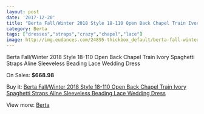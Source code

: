 ```yaml
---
layout: post
date: '2017-12-20'
title: "Berta Fall/Winter 2018 Style 18-110 Open Back Chapel Train Ivory Spaghetti Straps Aline Sleeveless Beading Lace Wedding Dress"
category: Berta
tags: ["dresses","straps","crazy","chapel","lace"]
image: http://img.eudances.com/24895-thickbox_default/berta-fall-winter-2018-style-18-110-open-back-chapel-train-ivory-spaghetti-straps-aline-sleeveless-beading-lace-wedding-dress.jpg
---
```

Berta Fall/Winter 2018 Style 18-110 Open Back Chapel Train Ivory Spaghetti Straps Aline Sleeveless Beading Lace Wedding Dress

On Sales: **$668.98**
<a href="https://www.eudances.com/en/berta/8258-berta-fall-winter-2018-style-18-110-open-back-chapel-train-ivory-spaghetti-straps-aline-sleeveless-beading-lace-wedding-dress.html"><amp-img layout="responsive" width="600" height="600" src="//img.eudances.com/24895-thickbox_default/berta-fall-winter-2018-style-18-110-open-back-chapel-train-ivory-spaghetti-straps-aline-sleeveless-beading-lace-wedding-dress.jpg" alt="Berta Fall/Winter 2018 Style 18-110 Open Back Chapel Train Ivory Spaghetti Straps Aline Sleeveless Beading Lace Wedding Dress 0" /></a>
<a href="https://www.eudances.com/en/berta/8258-berta-fall-winter-2018-style-18-110-open-back-chapel-train-ivory-spaghetti-straps-aline-sleeveless-beading-lace-wedding-dress.html"><amp-img layout="responsive" width="600" height="600" src="//img.eudances.com/24900-thickbox_default/berta-fall-winter-2018-style-18-110-open-back-chapel-train-ivory-spaghetti-straps-aline-sleeveless-beading-lace-wedding-dress.jpg" alt="Berta Fall/Winter 2018 Style 18-110 Open Back Chapel Train Ivory Spaghetti Straps Aline Sleeveless Beading Lace Wedding Dress 1" /></a>
<a href="https://www.eudances.com/en/berta/8258-berta-fall-winter-2018-style-18-110-open-back-chapel-train-ivory-spaghetti-straps-aline-sleeveless-beading-lace-wedding-dress.html"><amp-img layout="responsive" width="600" height="600" src="//img.eudances.com/24899-thickbox_default/berta-fall-winter-2018-style-18-110-open-back-chapel-train-ivory-spaghetti-straps-aline-sleeveless-beading-lace-wedding-dress.jpg" alt="Berta Fall/Winter 2018 Style 18-110 Open Back Chapel Train Ivory Spaghetti Straps Aline Sleeveless Beading Lace Wedding Dress 2" /></a>
<a href="https://www.eudances.com/en/berta/8258-berta-fall-winter-2018-style-18-110-open-back-chapel-train-ivory-spaghetti-straps-aline-sleeveless-beading-lace-wedding-dress.html"><amp-img layout="responsive" width="600" height="600" src="//img.eudances.com/24898-thickbox_default/berta-fall-winter-2018-style-18-110-open-back-chapel-train-ivory-spaghetti-straps-aline-sleeveless-beading-lace-wedding-dress.jpg" alt="Berta Fall/Winter 2018 Style 18-110 Open Back Chapel Train Ivory Spaghetti Straps Aline Sleeveless Beading Lace Wedding Dress 3" /></a>
<a href="https://www.eudances.com/en/berta/8258-berta-fall-winter-2018-style-18-110-open-back-chapel-train-ivory-spaghetti-straps-aline-sleeveless-beading-lace-wedding-dress.html"><amp-img layout="responsive" width="600" height="600" src="//img.eudances.com/24897-thickbox_default/berta-fall-winter-2018-style-18-110-open-back-chapel-train-ivory-spaghetti-straps-aline-sleeveless-beading-lace-wedding-dress.jpg" alt="Berta Fall/Winter 2018 Style 18-110 Open Back Chapel Train Ivory Spaghetti Straps Aline Sleeveless Beading Lace Wedding Dress 4" /></a>
<a href="https://www.eudances.com/en/berta/8258-berta-fall-winter-2018-style-18-110-open-back-chapel-train-ivory-spaghetti-straps-aline-sleeveless-beading-lace-wedding-dress.html"><amp-img layout="responsive" width="600" height="600" src="//img.eudances.com/24896-thickbox_default/berta-fall-winter-2018-style-18-110-open-back-chapel-train-ivory-spaghetti-straps-aline-sleeveless-beading-lace-wedding-dress.jpg" alt="Berta Fall/Winter 2018 Style 18-110 Open Back Chapel Train Ivory Spaghetti Straps Aline Sleeveless Beading Lace Wedding Dress 5" /></a>

Buy it: [Berta Fall/Winter 2018 Style 18-110 Open Back Chapel Train Ivory Spaghetti Straps Aline Sleeveless Beading Lace Wedding Dress](https://www.eudances.com/en/berta/8258-berta-fall-winter-2018-style-18-110-open-back-chapel-train-ivory-spaghetti-straps-aline-sleeveless-beading-lace-wedding-dress.html "Berta Fall/Winter 2018 Style 18-110 Open Back Chapel Train Ivory Spaghetti Straps Aline Sleeveless Beading Lace Wedding Dress")

View more: [Berta](https://www.eudances.com/en/110-berta "Berta")